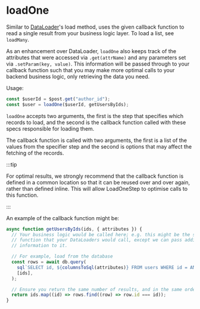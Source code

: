 # loadOne

Similar to [DataLoader][]'s load method, uses the given callback function to
read a single result from your business logic layer. To load a list, see
`loadMany`.

As an enhancement over DataLoader, `loadOne` also keeps track of the attributes
that were accessed via `.get(attrName)` and any parameters set via
`.setParam(key, value)`. This information will be passed through to your
callback function such that you may make more optimal calls to your backend
business logic, only retrieving the data you need.

Usage:

```ts
const $userId = $post.get("author_id");
const $user = loadOne($userId, getUsersByIds);
```

`loadOne` accepts two arguments, the first is the step that specifies which
records to load, and the second is the callback function called with these specs
responsible for loading them.

The callback function is called with two arguments, the first is a list of the
values from the specifier step and the second is options that may affect the
fetching of the records.

:::tip

For optimal results, we strongly recommend that the callback function is defined
in a common location so that it can be reused over and over again, rather than
defined inline. This will allow LoadOneStep to optimise calls to this function.

:::

An example of the callback function might be:

```ts
async function getUsersByIds(ids, { attributes }) {
  // Your business logic would be called here; e.g. this might be the same
  // function that your DataLoaders would call, except we can pass additional
  // information to it.

  // For example, load from the database
  const rows = await db.query(
    sql`SELECT id, ${columnsToSql(attributes)} FROM users WHERE id = ANY($1);`,
    [ids],
  );

  // Ensure you return the same number of results, and in the same order!
  return ids.map((id) => rows.find((row) => row.id === id));
}
```

[dataloader]: https://github.com/graphql/dataloader
